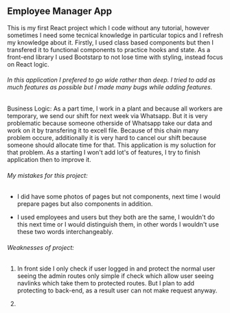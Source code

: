 ## Employee Manager App

This is my first React project which I code without any tutorial, however sometimes I need some tecnical knowledge in particular topics and I refresh my knowledge about it. Firstly, I used class based components but then I transfered it to functional components to practice hooks and state. As a front-end library I used Bootstarp to not lose time with styling, instead focus on React logic.

###### In this application I prefered to go wide rather than deep. I tried to add as much features as possible but I made many bugs while adding features.

Business Logic: As a part time, I work in a plant and because all workers are temporary, we send our shift for next week via Whatsapp. But it is very problematic because someone otherside of Whatsapp take our data and work on it by transfering it to excell file. Because of this chain many problem occure, additionally it is very hard to cancel our shift because someone should allocate time for that. This application is my soluction for that problem. As a starting I won't add lot's of features, I try to finish application then to improve it.

###### My mistakes for this project:

- I did have some photos of pages but not components, next time I would prepare pages but also components in addition.

- I used employees and users but they both are the same, I wouldn't do this next time or I would distinguish them, in other words I wouldn't use these two words interchangeably.

###### Weaknesses of project:

1. In front side I only check if user logged in and protect the normal user seeing the admin routes only simple if check which allow user seeing navlinks which take them to protected routes. But I plan to add protecting to back-end, as a result user can not make request anyway.

2.

